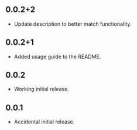 ## 0.0.2+2

* Update description to better match functionality.

## 0.0.2+1

* Added usage guide to the README.

## 0.0.2

* Working initial release.

## 0.0.1

* Accidental initial release.

